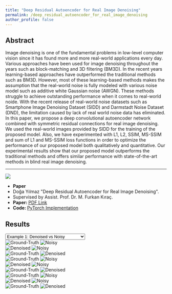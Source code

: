 ```yaml
---
title: "Deep Residual Autoencoder for Real Image Denoising"
permalink: /deep_residual_autoencoder_for_real_image_denoising
author_profile: false
---
```


<script src="assets/js/plugins/select.js"></script>
<script src="assets/js/plugins/cocoen.js"></script>

## Abstract

Image denoising is one of the fundamental problems in low-level computer vision since it has found more and more real-world applications every day. Various approaches have been used for image denoising throughout the years such as block-matching and 3D filtering (BM3D). In the recent years learning-based approaches have outperformed the traditional methods such as BM3D. However, most of these learning-based methods makes the assumption that the real-world noise is fully modeled with various noise model such as additive white Gaussian noise (AWGN). These methods struggle to achieve outstanding performance when it comes to real-world noide. With the recent release of real-world noise datasets such as Smartphone Image Denoising Dataset (SIDD) and Darmstadt Noise Dataset (DND), the limitation caused by lack of real world noise data has eliminated. In this paper, we propose a deep convolutional autoencoder network combined with symmetric residual connections for real image denoising. We used the real-world images provided by SIDD for the training of the proposed model. Also, we have experimented with L1, L2, SSIM, MS-SSIM and sum of L1 and MS-SSIM loss functions in order to optimize the performance of our proposed model both qualitatively and quantitative. Our experimental results show that our proposed model outperforms the traditional methods and offers similar performance with state-of-the-art methods in blind real image denoising.

---

<div class="paper-info">

  <div class="paper-info paper-image">
    <img src="assets/images/DRA_paper_image.png" href="./assets/deep_residual_autoencoder_for_real_image_denoising.pdf">
  </div>

  <div class="paper-info paper-data">

  <ul>
    <li><b>Paper</b></li>
    <li>Doğa Yılmaz "Deep Residual Autoencoder for Real Image Denoising".</li>
    <li>Supervised by Assist. Prof. Dr. M. Furkan Kıraç.</li>
    <li><b>Paper: </b><a href="./assets/deep_residual_autoencoder_for_real_image_denoising.pdf">PDF Link</a></li>
    <li><b>Code: </b> <a href='https://github.com/yilmazdoga/Deep_Residual_Autoencoder_for_Real_Image_Denoising'>PyTorch Implementation</a></li>
  </ul>

  </div>

</div>


## Results

<select id="input" onchange="selector()" name="dropdown">
   <option value="compare1">Example 1: Denoised vs Noisy</option>
   <option value="compare2">Example 1: Ground-Truth vs Denoised</option>
   <option value="compare0">Example 1: Ground-Truth vs Noisy</option>
   <option value="compare4">Example 2: Denoised vs Noisy</option>
   <option value="compare5">Example 2: Ground-Truth vs Denoised</option>
   <option value="compare3">Example 2: Ground-Truth vs Noisy</option>
   <option value="compare7">Example 3: Denoised vs Noisy</option>
   <option value="compare8">Example 3: Ground-Truth vs Denoised</option>
   <option value="compare6">Example 3: Ground-Truth vs Noisy</option>
</select>

<div id="compare0" class=".cocoen-container">
<div id="compare0" class="cocoen">
  <img src="assets/images/DRA_Examples/GT_0.png"  alt="Ground-Truth">
  <img src="assets/images/DRA_Examples/NOISY_0.png"  alt="Noisy">
</div>
</div>

<div id="compare1" class="cocoen">
  <img src="assets/images/DRA_Examples/DENOISED_0.png"  alt="Denoised">
  <img src="assets/images/DRA_Examples/NOISY_0.png"  alt="Noisy">
</div>

<div id="compare2" class="cocoen">
  <img src="assets/images/DRA_Examples/GT_0.png"  alt="Ground-Truth">
  <img src="assets/images/DRA_Examples/DENOISED_0.png"  alt="Denoised">
</div>

<div id="compare3" class="cocoen">
  <img src="assets/images/DRA_Examples/GT_1.png"  alt="Ground-Truth">
  <img src="assets/images/DRA_Examples/NOISY_1.png"  alt="Noisy">
</div>

<div id="compare4" class="cocoen">
  <img src="assets/images/DRA_Examples/DENOISED_1.png"  alt="Denoised">
  <img src="assets/images/DRA_Examples/NOISY_1.png"  alt="Noisy">
</div>

<div id="compare5" class="cocoen">
  <img src="assets/images/DRA_Examples/GT_1.png"  alt="Ground-Truth">
  <img src="assets/images/DRA_Examples/DENOISED_1.png"  alt="Denoised">
</div>
<div id="compare6" class="cocoen">
  <img src="assets/images/DRA_Examples/GT_2.png"  alt="Ground-Truth">
  <img src="assets/images/DRA_Examples/NOISY_2.png"  alt="Noisy">
</div>

<div id="compare7" class="cocoen">
  <img src="assets/images/DRA_Examples/DENOISED_2.png"  alt="Denoised">
  <img src="assets/images/DRA_Examples/NOISY_2.png"  alt="Noisy">
</div>

<div id="compare8" class="cocoen">
  <img src="assets/images/DRA_Examples/GT_2.png"  alt="Ground-Truth">
  <img src="assets/images/DRA_Examples/DENOISED_2.png"  alt="Denoised">
</div>


<script>
document.querySelectorAll('.cocoen').forEach(function(element){
new Cocoen(element);
});
selector();
</script>
